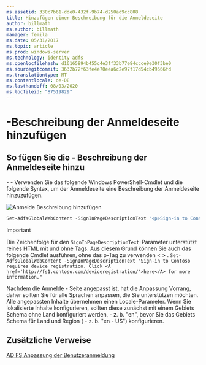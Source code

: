 ```yaml
---
ms.assetid: 330c7b61-dde0-432f-9b74-d250ad9cc808
title: Hinzufügen einer Beschreibung für die Anmeldeseite
author: billmath
ms.author: billmath
manager: femila
ms.date: 05/31/2017
ms.topic: article
ms.prod: windows-server
ms.technology: identity-adfs
ms.openlocfilehash: d16165894b455c4e3ff33b77e84ccce9e30f3be0
ms.sourcegitcommit: 3632b72f63fe4e70eea6c2e97f17d54cb49566fd
ms.translationtype: MT
ms.contentlocale: de-DE
ms.lasthandoff: 08/03/2020
ms.locfileid: "87519829"
---
```

# <a name="add-sign-in-page-description"></a>\-Beschreibung der Anmeldeseite hinzufügen

## <a name="to-add-sign-in-page-description"></a>So fügen Sie die \- Beschreibung der Anmeldeseite hinzu
\- \- Verwenden Sie das folgende Windows PowerShell-Cmdlet und die folgende Syntax, um der Anmeldeseite eine Beschreibung der Anmeldeseite hinzuzufügen.

![Anmelde Beschreibung hinzufügen](media/AD-FS-user-sign-in-customization/ADFS_Blue_Custom2.png)

```powershell
Set-AdfsGlobalWebContent -SignInPageDescriptionText "<p>Sign-in to Contoso requires device registration. Click <A href='http://fs1.contoso.com/deviceregistration/'>here</A> for more information.</p>"
```

> [!IMPORTANT]
> Die Zeichenfolge für den `SignInPageDescriptionText`-Parameter unterstützt reines HTML mit und ohne Tags. Aus diesem Grund können Sie auch das folgende Cmdlet ausführen, ohne das p-Tag zu verwenden &lt; &gt; .  `Set-AdfsGlobalWebContent -SignInPageDescriptionText "Sign-in to Contoso requires device registration. Click <A href='http://fs1.contoso.com/deviceregistration/'>here</A> for more information." `

Nachdem die Anmelde \- Seite angepasst ist, hat die Anpassung Vorrang, daher sollten Sie für alle Sprachen anpassen, die Sie unterstützen möchten. Alle angepassten Inhalte übernehmen einen Locale-Parameter. Wenn Sie lokalisierte Inhalte konfigurieren, sollten diese zunächst mit einem Gebiets Schema ohne Land konfiguriert werden, \- z. b. "en", bevor Sie das Gebiets Schema für Land und Region ( \- z. b. "en \- US") konfigurieren.

## <a name="additional-references"></a>Zusätzliche Verweise

[AD FS Anpassung der Benutzeranmeldung](AD-FS-user-sign-in-customization.md)
